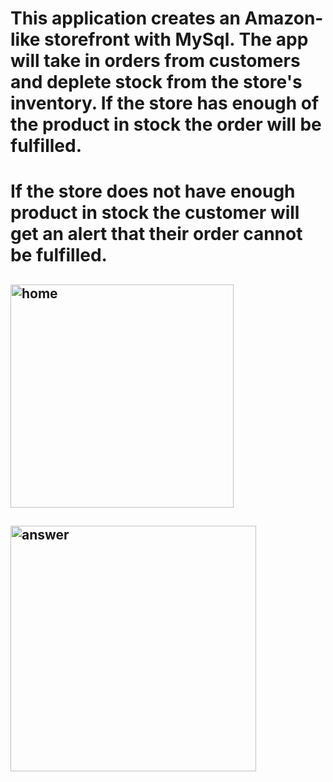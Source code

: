 # This application creates an Amazon-like storefront with MySql. The app will take in orders from customers and deplete stock from the store's inventory. If the store has enough of the product in stock the order will be fulfilled.

# If the store does not have enough product in stock the customer will get an alert that their order cannot be fulfilled.



## <img width="357" alt="home" src="https://user-images.githubusercontent.com/44249106/50936221-63661480-1434-11e9-8062-15b063faef87.PNG">

## <img width="393" alt="answer" src="https://user-images.githubusercontent.com/44249106/50936274-a58f5600-1434-11e9-94b3-5cef6e5f8032.PNG">

